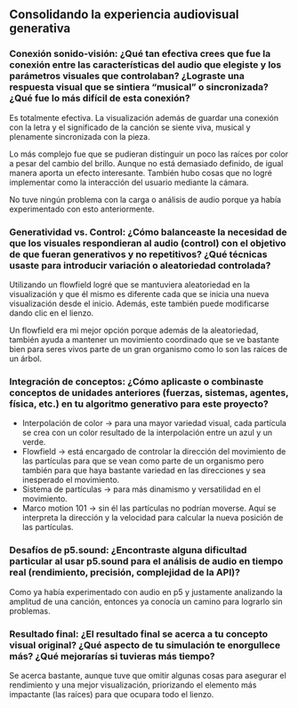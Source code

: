 ## Consolidando la experiencia audiovisual generativa

### Conexión sonido-visión: ¿Qué tan efectiva crees que fue la conexión entre las características del audio que elegiste y los parámetros visuales que controlaban? ¿Lograste una respuesta visual que se sintiera “musical” o sincronizada? ¿Qué fue lo más difícil de esta conexión?

Es totalmente efectiva. La visualización además de guardar una conexión con la letra y el significado de la canción se siente viva, musical y plenamente sincronizada con la pieza.

Lo más complejo fue que se pudieran distinguir un poco las raíces por color a pesar del cambio del brillo. Aunque no está demasiado definido, de igual manera aporta un efecto interesante. También hubo cosas que no logré implementar como la interacción del usuario mediante la cámara.

No tuve ningún problema con la carga o análisis de audio porque ya había experimentado con esto anteriormente.

### Generatividad vs. Control: ¿Cómo balanceaste la necesidad de que los visuales respondieran al audio (control) con el objetivo de que fueran generativos y no repetitivos? ¿Qué técnicas usaste para introducir variación o aleatoriedad controlada?

Utilizando un flowfield logré que se mantuviera aleatoriedad en la visualización y que él mismo es diferente cada que se inicia una nueva visualización desde el inicio. Además, este también puede modificarse dando clic en el lienzo.

Un flowfield era mi mejor opción porque además de la aleatoriedad, también ayuda a mantener un movimiento coordinado que se ve bastante bien para seres vivos parte de un gran organismo como lo son las raíces de un árbol.

### Integración de conceptos: ¿Cómo aplicaste o combinaste conceptos de unidades anteriores (fuerzas, sistemas, agentes, física, etc.) en tu algoritmo generativo para este proyecto?
- Interpolación de color -> para una mayor variedad visual, cada partícula se crea con un color resultado de la interpolación entre un azul y un verde.
- Flowfield -> está encargado de controlar la dirección del movimiento de las partículas para que se vean como parte de un organismo pero también para que haya bastante variedad en las direcciones y sea inesperado el movimiento.
- Sistema de partículas -> para más dinamismo y versatilidad en el movimiento.
- Marco motion 101 -> sin él las partículas no podrían moverse. Aquí se interpreta la dirección y la velocidad para calcular la nueva posición de las partículas.

### Desafíos de p5.sound: ¿Encontraste alguna dificultad particular al usar p5.sound para el análisis de audio en tiempo real (rendimiento, precisión, complejidad de la API)?
Como ya había experimentado con audio en p5 y justamente analizando la amplitud de una canción, entonces ya conocía un camino para lograrlo sin problemas. 

### Resultado final: ¿El resultado final se acerca a tu concepto visual original? ¿Qué aspecto de tu simulación te enorgullece más? ¿Qué mejorarías si tuvieras más tiempo?
Se acerca bastante, aunque tuve que omitir algunas cosas para asegurar el rendimiento y una mejor visualización, priorizando el elemento más impactante (las raíces) para que ocupara todo el lienzo.
